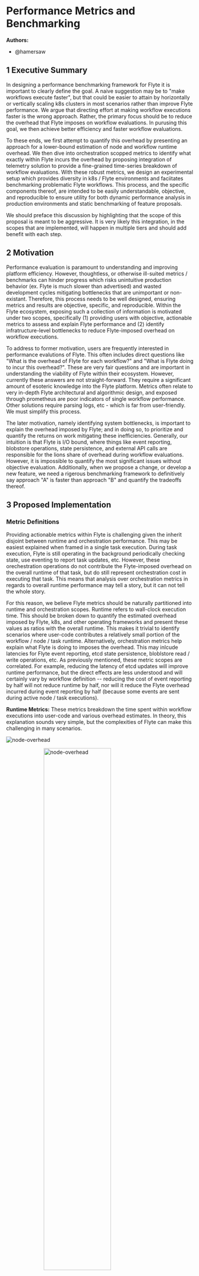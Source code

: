 # Performance Metrics and Benchmarking

**Authors:**

- @hamersaw

## 1 Executive Summary

In designing a performance benchmarking framework for Flyte it is important to clearly define the goal. A naive suggestion may be to "make workflows execute faster", but that could be easier to attain by horizontally or vertically scaling k8s clusters in most scenarios rather than improve Flyte performance. We argue that directing effort at making workflow executions faster is the wrong approach. Rather, the primary focus should be to reduce the overhead that Flyte imposes on workflow evaluations. In purusing this goal, we then achieve better efficiency and faster workflow evaluations.

To these ends, we first attempt to quantify this overhead by presenting an approach for a lower-bound estimation of node and workflow runtime overhead. We then dive into orchestration scopped metrics to identify what exactly within Flyte incurs the overhead by proposing integration of telemetry solution to provide a fine-grained time-series breakdown of workflow evaluations. With these robust metrics, we design an experimental setup which provides diversity in k8s / Flyte environments and faciitates benchmarking problematic Flyte workflows. This process, and the specific components thereof, are intended to be easily understandable, objective, and reproducible to ensure utility for both dynamic performance analysis in production environments and static benchmarking of feature proposals.

We should preface this discussion by highlighting that the scope of this proposal is meant to be aggressive. It is very likely this integration, in the scopes that are implemented, will happen in multiple tiers and should add benefit with each step.

## 2 Motivation

Performance evaluation is paramount to understanding and improving platform efficiency. However, thoughtless, or otherwise ill-suited metrics / benchmarks can hinder progress which risks unintuitive production behavior (ex. Flyte is much slower than advertised) and wasted development cycles mitigating bottlenecks that are unimportant or non-existant. Therefore, this process needs to be well designed, ensuring metrics and results are objective, specific, and reproducible. Within the Flyte ecosystem, exposing such a collection of information is motivated under two scopes, specifically (1) providing users with objective, actionable metrics to assess and explain Flyte performance and (2) identify infratructure-level bottlenecks to reduce Flyte-imposed overhead on workflow executions.

To address to former motivation, users are frequently interested in performance evalutions of Flyte. This often includes direct questions like "What is the overhead of Flyte for each workflow?" and "What is Flyte doing to incur this overhead?". These are very fair questions and are important in understanding the viability of Flyte within their ecosystem. However, currently these answers are not straight-forward. They require a significant amount of esoteric knowledge into the Flyte platform. Metrics often relate to very in-depth Flyte architectural and algorithmic design, and exposed through prometheus are poor indicators of single workflow performance. Other solutions require parsing logs, etc - which is far from user-friendly. We must simplify this process.

The later motivation, namely identifying system bottlenecks, is important to explain the overhead imposed by Flyte; and in doing so, to prioritize and quantify the returns on work mitigating these inefficiencies. Generally, our intuition is that Flyte is I/O bound, where things like event reporting, blobstore operations, state persistence, and external API calls are responsible for the lions share of overhead during workflow evaluations. However, it is impossible to quantify the most significant issues without objective evaluation. Additionally, when we propose a change, or develop a new feature, we need a rigerous benchmarking framework to definitively say approach "A" is faster than approach "B" and quantify the tradeoffs thereof.

## 3 Proposed Implementation

### Metric Definitions

Providing actionable metrics within Flyte is challenging given the inherit disjoint between runtime and orchestration performance. This may be easiest explained when framed in a single task execution. During task execution, Flyte is still operating in the background periodically checking state, use eventing to report task updates, etc. However, these orechestration operations do not contribute the Flyte-imposed overhead on the overall runtime of that task, but do still represent orchestration cost in executing that task. This means that analysis over orchestration metrics in regards to overall runtime performance may tell a story, but it can not tell the whole story.

For this reason, we believe Flyte metrics should be naturally partitioned into runtime and orchestration scopes. Runtime refers to wall-clock execution time. This should be broken down to quantify the estimated overhead imposed by Flyte, k8s, and other operating frameworks and present these values as ratios with the overall runtime. This makes it trivial to identify scenarios where user-code contributes a relatively small portion of the workflow / node / task runtime. Alternatively, orchestration metrics help explain what Flyte is doing to imposes the overhead. This may inlcude latencies for Flyte event reporting, etcd state persistence, bloblstore read / write operations, etc. As previously mentioned, these metric scopes are correlated. For example, reducing the latency of etcd updates will improve runtime performance, but the direct effects are less understood and will certainly vary by workflow definition -- reducing the cost of event reporting by half will not reduce runtime by half, nor will it reduce the Flyte overhead incurred during event reporting by half (because some events are sent during active node / task executions).
            
**Runtime Metrics:** These metrics breakdown the time spent within workflow executions into user-code and various overhead estimates. In theory, this explanation sounds very simple, but the complexities of Flyte can make this challenging in many scenarios.

![node-overhead](https://drive.google.com/uc?export=view&id=1hbZsB272N0iXCT0LswtA5OozYFVxJgrs)

<img 
    style="display: block;
           margin-left: auto;
           margin-right: auto;
           width: 60%;"
    src="https://drive.google.com/uc?export=view&id=1Dl_xgoVBl1wXZjiUhTMBT8s0iIghgyPd"
    alt="node-overhead">
</img>

Perhaps, the best place to start is by defining what we mean by overhead. Within any node execution Flyte performs a variety or orchestration operations to ensure cohesion within the framework. These may inlcude wrangling input data from multiple upstream nodes, using events and etcd writes to update node phases, etc. Additionally, k8s (and other external systems) require various housekeeping operations to ensure job execution. For example, creating / scheduling Pods and metadata maintenance thereof, pulling container images, managing container runtimes, and so on. Basically, all nodes within Flyte spend a portion of their execution time executing user node, the rest, in some respect, may be attributed to overhead.

It is important to highlight that this overhead differs signficantly between node types. For example, executing a `python-task` creates a k8s Pod and then periodically tracks it's status. The overhead here is clear, all pre-processing and post-processing operations. However, this becomes more difficult if the Pod fails after some time. Flyte will create a new retry attempt, but does the original Pod execution count as overhead? This complexity increases when analyzing dynamic tasks, which use a k8s Pod to dynamically compile a Flyte DAG and then proceed to execute that DAG, or launchplans, which start an entirely separate workflow. Given the extreme complexity, we must reiterate that this overhead is provided only as an estimate and will likely reflect a lower-bound.

Since each node type requires a unique overhead computation it makes sense to define this on each [NodeHandler](TODO) individually. This will likely require additional metadata with the [NodeStatus]() for each type, for example temporary timestamps that may or may not be persisted to FlyteAdmin through eventing.

TODO - layout NodeHandler changes

Given overhead estimates for each node, we can aggregate this information to compute an overall workflow overhead estimate. Again, this computation is not well defined, naively we could aggregate all node overhead estimates, but that omits the time Flyte orchestration spends between executing a node after all of it's upstream dependencies have completed. We outline some of the scenarios where this delta can be large below:

- High Latency k8s Watch: FlytePropeller opens a watch on k8s Pods, which means that everytime a Pod status updates FlytePropeller is informed. This enables Flyte to immedately detect and process Pod completions rather than waiting peridically. If this watch API has a large latency it could be seconds before Fltye is able to schedule downstream nodes.
- Max Parallelism: Fltye workflows can restrict the number of concurrent node executions. This is useful as a defense mechanism, but does mean that a scheduleable node is held back. In the case it is unclear wether this should count as Flyte overhead or not.

In consideration of these complexities we propose to define the workflow overhead estimate as an aggregate of the overhead estimate and scheduling latency at each individual node. This seems to be the most honest and accurate portrayal.

Collecting and correctly reporting this information encompasses it's own challenges. Fortunately, Flyte already incorporates a robust eventing system used to report workflow, node, and task execution information which is then incorporated into the UI. The plan is to compute / collect this information within FlytePropeller and include it in event messages. Specifically, we extend the FlyteIDL event protos and FlyteAdmin models as such... TODO

TODO - layout FlyteIDL and FlyteAdmin model updates

**Orchestration Metrics:** These metrics provide insight into what Flyte is doing to incur overhead. As previously mentioned, these values do not directly correlate with workflow runtimes because Flyte performs orchestration operations during node / task executions.

We propose to integrate a telemetry library within FlytePropeller to emit distributed traces of orchestration operations for each workflow execution. Telemetry traces involve defining a hierarchical collection of spans, where each span relates to single operation with a starting and ending timestamp. Spans typically relate to function invocations, network calls, database reads / writes, etc. This paradigm fits very well with how FlytePropeller orchestrates workflow executions. For example, it uses a queuing system to periodically check various workflow state in _rounds_. Within each round it executes multiple _streaks_ which can include a single change followed by state persistence. Each _streak_ may involve blobstore reads / writes, k8s Pod operations, etc. An example of using telemetry to define a FlyteWorkflow trace is depicted below:

    TODO - graphic of trace
        workflow-evaluation
            streak-round
                processing node N
                    NodeEvent
                        TaskEvent
                WorkflowEvent
                updating CRD in etcd
            streak-round
                processing node N
                    blobstore copy
            streak-round
                processing node N
                    NodeEvent
            ...

This will involve an additional dependency in FlytePropeller and likely some boilerplate code in FlyteIDL to abstract initialization (if this will be used in other repositories). Many telemetry libraries require simple context decorating to define each span. This can either be manaully implemented for fine-grained control or automatically included in each exported function. It is likely the former solution (ie. manually defining) will ensure more well-defined insight into performance without unecessarily bloating metrics.

To begin, this integration is only necessary within FlytePropeller. However, if we find this is useful it may be worth revisiting integration into FlyteAdmin and DataCatalog as well.

### Reproducible Performance Benchmarking

We have defined a diverse collection of objective metrics which cover both the runtime and orchestration scopes. These serve as a platform to easily analyze infrastructure performance and relate the impact on workflow execution durations. Now we need to define an experimental setup that ensures accurate performance measurements, coverage over a diverse portfolio, and the ability to yield reproducible results. We propose to partition this work into four distinct stages:

1. Provision Benchmarking Infrastructure
2. Deploy Flyte Components
3. Execute Workflow Portfolio
4. Aggregate Benchmark Results

We envision this process will be highly script-driven, standing on the shoulders of existing tooling. We can break each individual stage into a script (or multiple scripts) so that extensions (or reductions) in the breadth of analysis can use a mix-and-match solution. For example, executing benchmarks on existing clusters / Flyte deployments or evaluating additional workload-specific workflow portfolios like spark or ray tasks benchmarks. Initially, this process will be manually driven, but as the approach matures scripting ensures the ability to transition to automated github actions, etc.

**1. Provision Benchmarking Infrastructure:** The infrastructure, and specifically the k8s cluster, is an important component in the performance analysis of Flyte. Different providers and distributions can have signficant effect on performance as there can be large variance on particular metrics, for example blobstore read / write performance between solutions and etcd imposes different CRD size limits depending on the k8s distribution. Simply, within the law of diminishing returns, the more environments that can be involved in testing, the more accurate benchmarks will be.
    
We specifically separate infrastructure provisionsing because the goal is to support both ad-hoc testing in diverse environments and benchmarks using existing deployments. For the former, we want the ability to dynamically initialize k8s clusters. These should support the major cloud vedors (ie. EKS, GKE, etc) in addition to on-prem solutions (ex. k3s). This space has robust tooling, like terraform, that we suspect can be heavily leaned on to automate this process.

**2. Deploy Flyte Components:** Supporting automated Flyte deployments can be challenging given the extent and depth of k8s configuration. To promote an smooth benchmarking environment we further complicate this process by requiring support for Flyte specific configuration, where the performance of one option should be easily comparable to another. Additionally, we must support benchmarking over local Flyte branches which often contain unreleased features.

Flyte is a microservice architecture, where the framework is partitioned into many individually scalable parts (ex. FlyteConsole, FlyteAdmin, FlytePropeller, etc). Currently deployment is partitioned into two separate scopes, namely single binary and full deployment. The single binary approach compiles all of the Flyte components into, you may have guessed it, a single binary. This is advantageous for quickly deploying Flyte, easing PoC deployments and development / testing iterations. In the scope of benchmarking we need to determine whether this can accurately represent a production-grade environment. If it can, this greatly simplifies the deployment process. If not, we will need to fallback to a full deployment which involves managing multiple Flyte components where complexities are increased with each additional modified component.

Fortunately the base [Flyte repository](https://github.com/flyteorg/flyte) contains [helm charts](https://github.com/flyteorg/flyte/tree/master/charts) for each release. These include both single binary (for the demo cluster) as well as cloud specific default deployments (ex. EKS, GKE, etc). It should be relatively easy to leverage these charts, with some minor modifications (ex. component images for updates, configuration updates) to help drive automated Flyte deployments.

**3. Execute Workflow Portfolio:** We need to be precise about the workflows we use to benchmark Flyte, with the goal to succinctly highlight known bottlenecks. Admittedly, this requires some esoteric knowledge and as performance bottlenecks are mitigating this will likely be an iterative process. While our initial goal is to define 10 - 15 workflows, which span functionality but are easily understandable, it is likely this process may evolve to break into multiple workflow portfolios. For example, one collection which tests Ray or Spark task performance specifically, etc. To begin, below we outline a few ideas:

- Short Running Tasks: Flyte excels at abstracting the costs associated with cloud execution and ammortizing them over parallel execution of complex tasks. In scenarios where tasks are short-lived, Flyte overhead will be relatively large and can be responible for large amount of workflow runtime. It is important to better understand these limitations to help Flyte adapt and support performant short running operations.
- Chained Cache Hits: Cache hits should be zero-cost but operationally require network I/O, database lookups, and blobstore read / writes. These contribute to unintuitive performance and should be minimized.
- Large Workflows: FlytePropeller is designed as a k8s operater and consequently uses a k8s CRD to track workflow status. Within k8s, CRDs are stored in etcd, a KV store in which performance degredations are well documented as the value sizes increase. Understanding the implications of CRD size compared to workflow runtimes can help inform logical workflow structure.
- Large Fan-Out Map Tasks: Map tasks are designed to perform a single operation on a large collection of homogeneous data. Their implementation within Flyte goes further than syntatic sugar; rather, they reduce metadata maintenance to support larger scale than dynamic tasks, etc. To support increasing scales it is important to mitigate issues in executing over large fan outs.
- Nested Dynamic Workflows and Launchplans: Dynamics require k8s to execute a Pod which compiles a Flyte DAG that is subsequently execution. Similarly, launchplans spawn a separate CRD (and FlyteWorkflow) which is then tracked between workflows. Both of these features are very powerful in supporting developmental use-cases - however this does come at a cost.
- Parallelized Subworkflows: Many users logically partition code-bases into workflows which are then used as subworkflows. Within each of these calls, Flyte internally appends a "start" and "end" node to anchor these in the parent workflow which incurs additional costs in data movements, etc.

The process run a single workflow at a time to ensure accurate benchmark metrics. The goal of this work is not to load-test a deployment, but it could be easily adapted in the future. Fortunately, Flyte tooling already includes `flytectl` which can be leveraged to first ensure the workflows are registered in the deployment and then start and monitor each execution to ensure they are serially executed.

**4. Aggregate Benchmark Results** To analyze and compare benchmarking results we need to aggregate performance metrics in a concise document. This process involves querying for workflow / node overheads and gathering summary statistics. These operations should be able to use existing tooling and just rely on parsing and formatting results. Intially this output will be a textual "benchmarking results" document with breakdowns for each indvidual workflow, an example of YAML format is below:

    flyte.benchmark.chained-cache:
      duration: 1m53s
      flyteOverhead: 14%
      nodes:
      - n1:
        duration: 1m2s
        flyteOverhead: 6%
      - n2:
        ...
      events:
        workflow:
          count: 5
          latency:
            p50: 21ms
            p90: 30ms
            p99: 35ms
        node:
          count: 18
          latency:
            ...
        task:
          ...
      blobstore
        writes:
          count: 20
          latency:
            p50: 98ms
            ...
        reads:
          count: 40
          latency:
            p50: 23ms
            ...
      propeller:
        rounds:
          ...
        streaks:
          ...

This format is common in our domain, but we could conceivably support JSON, etc in the future. Additionally, it allows script-driven comparrisons between evaluations when it is useful to quanitfy the advantages of one approach over another. For example, it would be relatively simple to provide a script with mimics the YAML hierarchy with delta values such as below:

    flyte.benchmark.chained-cache:
      duration: -10s
      flyteOverhead: -2.4%
      nodes:
      - n1:
        duration: -2s
        flyteOverhead: -0.1%
      - n2:
        ...
      events:
        workflow:
          count: +0
          latency:
            p50: +0.1ms
            p90: +0.2ms
            p99: -0.1ms
        node:
          count: -2
          latency:
            ...

## 4 Metrics & Dashboards

Like literally, this entire thing is designing metrics ... see `"$everything_else"`.

Creating a separate dashboard specifically for performance benchmarks would be useful but is far too involved to offset the costs. However, integration of specific metric components into FlyteConsole would be both possible and helpful. For example, displaying the overhead estimate for each workflow / node in the UI and, if telemetry data is enabled, linking to the tracing agent from the workflow view makes in-depth performance analysis available to end users.

## 5 Drawbacks

The considerations for this proposal are rooted in esoteric knowledge of the Flyte infrastructure to ensure robust and flexible design. This means we can support diversity in environments and workflow definitions. That being said, the main concern is going down the wrong path. Metric reporting often bloats code-bases, where function logic is often prefixed and postfixed by some boilerplate context setting. If this solution prooves to be unuseful, removing this should be relatively easy, but remains a non-negligible cost.

## 6 Alternatives

Currently, Flyte emits a collection of metrics through prometheus. This is very powerful in defining SLOs and macro tracking a Flyte deployment, but it is very cumbersome to analyze performance of an individual workflow. This is because prometheus metrics (1) are meant to have bounded label values, so using workflow id results in massive memory utilization and (2) values are reported in quantiles, so individual values are lost and a time-series based analysis is impossible. For these reasons, using existing prometheus metrics to inform performance benchmarking will result in inaccurate and unprecise results.

The [FlytePropeller repository](https://github.com/flyteorg/flytepropeller) contains a script called [fold_logs.py](https://github.com/flyteorg/flytepropeller/blob/master/script/fold-logs.py). This script parses FlytePropeller logs and outputs a hierarchical time-series breakdown of Flytes management of an individual workflow. This output is probably very close to the telemtry data we expect to produce. However, this is based on parsing log messages which ensures that the results will be inaccurate and it is difficult to quantify operations unless specific "start X" and "stop X" logs are recorded. An example output of this script is provided below:

    hamersaw@ragnarok:~/development/flytepropeller$ ./script/fold-logs.py ~/flyte.log fd5d4ee88f9dc4436a76
    Timestamp   Line    Duration    Heirarchical Log Layout
    ----------------------------------------------------------------------------------------------------
    18:08:38    282     14.0s       1 Workflow
    18:08:38    283     0.0s            1.1 Processing
    18:08:38    284     0.0s                1.1.1 StreakRound(Ready)
    18:08:38    289     0.0s                1.1.2 StreakRound(Running)
    18:08:38    292     0.0s                    1.1.2.1 UpdateNodePhase(start-node,NotYetStarted,Succeeded)
    18:08:38    298     0.0s                1.1.3 StreakRound(Running)
    18:08:38    299     0.0s                    1.1.3.1 UpdateNodePhase(n0,NotYetStarted,Queued)
    18:08:38    304     0.0s                1.1.4 StreakRound(Running)
    18:08:38    319     0.0s                    1.1.4.1 UpdateNodePhase(n0,Queued,Running)
    18:08:38    323     0.0s                1.1.5 StreakRound(Running)
    18:08:38    332     0.0s                1.1.6 StreakRound(Running)
    18:08:38    342     0.0s            1.2 Processing
    18:08:38    343     0.0s                1.2.1 StreakRound(Running)
    18:08:39    352     0.0s            1.3 Processing
    18:08:39    353     0.0s                1.3.1 StreakRound(Running)
    18:08:39    361     0.0s                1.3.2 StreakRound(Running)
    18:08:39    371     0.0s            1.4 Processing
    18:08:39    372     0.0s                1.4.1 StreakRound(Running)
    18:08:40    382     0.0s            1.5 Processing
    18:08:40    383     0.0s                1.5.1 StreakRound(Running)
    18:08:50    397     0.0s            1.6 Processing
    18:08:50    398     0.0s                1.6.1 StreakRound(Running)
    18:08:52    407     0.0s            1.7 Processing
    18:08:52    408     0.0s                1.7.1 StreakRound(Running)
    18:08:52    415     0.0s                    1.7.1.1 UpdateNodePhase(n0,Running,Succeeding)
    18:08:52    419     0.0s                1.7.2 StreakRound(Running)
    18:08:52    426     0.0s                1.7.3 StreakRound(Running)
    18:08:52    428     0.0s                    1.7.3.1 UpdateNodePhase(end-node,NotYetStarted,Queued)
    18:08:52    433     0.0s                1.7.4 StreakRound(Running)
    18:08:52    436     0.0s                    1.7.4.1 UpdateNodePhase(end-node,Queued,Succeeded)
    18:08:52    442     0.0s                1.7.5 StreakRound(Running)
    18:08:52    445     0.0s                1.7.6 StreakRound(Succeeding)
    18:08:52    453     0.0s            1.8 Processing

## 7 Potential Impact and Dependencies

Including a telemetry library is going to require additional complexity in Flyte setup. Similar to the existing support for prometheus, this is not going to be requried for a Flyte deployment. Rather, it can be turned on / of on demand. Issues in collecting long-running traces at scale are a concern, so at least to begin, integrating always on fine-grainded performance analysis in a production environment is likely in-advisable

## 8 Unresolved questions

- What is the most efficient solution for provisioning infrastructure and deploying Flyte? The proposed solution to use terraform and helm seems like a logical approach, but there may be unforeseen issues.

- Is telemtry the best solution for breaking down performance on a per-workflow basis? Specifically, our concerns are the difficulty of integration / collection framework setup and the levels of queryability.

- Do we need to capture CPU, memory, network I/O, etc? Currently, there is no indication that Flyte components are resource bound. This is especially true when comparing to the workloads they orchestrate. However, as this framework progresses it may be important to track this utilization to better inform deployments.

## 9 Conclusion

In this proposal we have defined runtime and orchestration metric definitions to provide robust insight into (1) overhead estimates incurred by executing workflows with Flyte and (2) time-series representations of Flytes orchestration operations, respectively. These metrics will help end-users better understand Flyte performance in production environment and drive deeper performance analysis and proposals. We then outlined a script-driven experimental benchmarking setup which facilitates performance analysis with diversity in k8s and Flyte environments. Specific experiments manifest as a portfolio of Flyte workflows designed with esoteric knowledge to cover a breadth of performance issues. This process is important to help identify system-wide performance bottlenecks and enable quantifying feature improvements. We expect this aggresive solution can be refined and implemented multiple stages and will incrementally provide additional utility.
